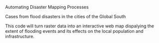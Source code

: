 Automating Disaster Mapping Processes

Cases from flood disasters in the cities of the Global South

This code will turn raster data into an interactive web map dispalying the extent of flooding events and its effects on the local population and infrastructure.
